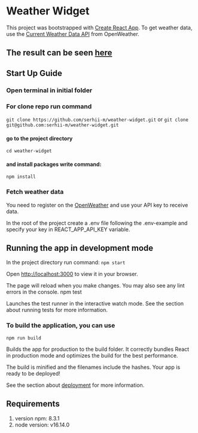 # Weather Widget

This project was bootstrapped with [Create React App](https://github.com/facebook/create-react-app).
To get weather data, use the [Current Weather Data API](https://openweathermap.org/current) from OpenWeather. 

## The result can be seen [here](https://serhii-m.github.io/weather-widget/)

## Start Up Guide

### Open terminal in initial folder

### For clone repo run command
 `git clone https://github.com/serhii-m/weather-widget.git`
or
`git clone git@github.com:serhii-m/weather-widget.git`

#### go to the project directory
`cd weather-widget`

#### and install packages write command: 
`npm install`

### Fetch weather data

You need to register on the [OpenWeather](https://openweathermap.org/) and use your API key to receive data.

In the root of the project create a .env file following the .env-example and specify your key in REACT_APP_API_KEY variable.

## Running the app in development mode

In the project directory run command:
`npm start`

Open [http://localhost:3000](http://localhost:3000) to view it in your browser.

The page will reload when you make changes.
You may also see any lint errors in the console.
npm test

Launches the test runner in the interactive watch mode.
See the section about running tests for more information.

### To build the application, you can use 
`npm run build`

Builds the app for production to the build folder.
It correctly bundles React in production mode and optimizes the build for the best performance.

The build is minified and the filenames include the hashes.
Your app is ready to be deployed!

See the section about [deployment](https://create-react-app.dev/docs/deployment/) for more information.

## Requirements

1. version npm: 8.3.1
2. node version: v16.14.0

